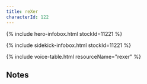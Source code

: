 ```yaml
---
title: reXer
characterId: 122
---
```


{% include hero-infobox.html stockId=11221 %}

{% include sidekick-infobox.html stockId=11221 %}

{% include voice-table.html resourceName="rexer"
%}

## Notes
